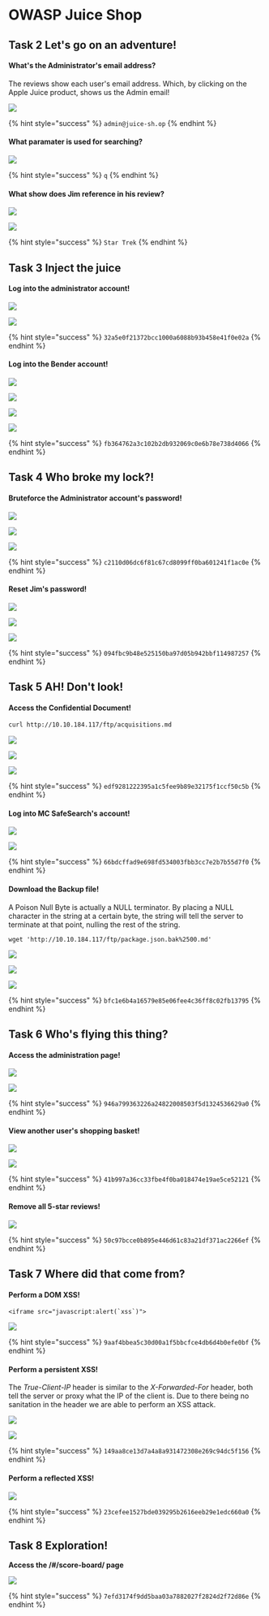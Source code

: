 # OWASP Juice Shop

## Task 2 Let's go on an adventure!

#### **What's the Administrator's email address?**&#x20;

The reviews show each user's email address. Which, by clicking on the Apple Juice product, shows us the Admin email!

![](<../../.gitbook/assets/Screenshot from 2020-08-30 17-18-39.png>)

{% hint style="success" %}
`admin@juice-sh.op`
{% endhint %}

#### **What paramater is used for searching?**

![](<../../.gitbook/assets/Screenshot from 2020-08-30 17-13-32.png>)

{% hint style="success" %}
`q`
{% endhint %}

#### **What show does Jim reference in his review?**

![](<../../.gitbook/assets/Screenshot from 2020-08-30 17-17-20.png>)

![](<../../.gitbook/assets/Screenshot from 2022-04-17 11-14-42.png>)

{% hint style="success" %}
`Star Trek`
{% endhint %}

## **Task 3** Inject the juice

#### **Log into the administrator account!**

![](<../../.gitbook/assets/Screenshot from 2022-04-17 11-21-41.png>)

![](<../../.gitbook/assets/Screenshot from 2022-04-17 11-20-51.png>)

{% hint style="success" %}
`32a5e0f21372bcc1000a6088b93b458e41f0e02a`
{% endhint %}

#### **Log into the Bender account!**

![](<../../.gitbook/assets/Screenshot from 2022-04-17 11-28-57.png>)

![](<../../.gitbook/assets/Screenshot from 2022-04-17 11-25-40.png>)

![](<../../.gitbook/assets/Screenshot from 2022-04-17 11-26-07.png>)

![](<../../.gitbook/assets/Screenshot from 2022-04-17 11-26-37.png>)

{% hint style="success" %}
`fb364762a3c102b2db932069c0e6b78e738d4066`
{% endhint %}

## Task 4 Who broke my lock?!

#### Bruteforce the Administrator account's password!

![](<../../.gitbook/assets/Screenshot from 2020-08-30 17-45-01.png>)

![](<../../.gitbook/assets/Screenshot from 2020-08-30 17-46-28.png>)

![](<../../.gitbook/assets/Screenshot from 2022-04-17 11-45-35.png>)

{% hint style="success" %}
`c2110d06dc6f81c67cd8099ff0ba601241f1ac0e`
{% endhint %}

#### Reset Jim's password!

![](<../../.gitbook/assets/Screenshot from 2020-08-30 17-50-45.png>)

![](<../../.gitbook/assets/Screenshot from 2022-04-17 11-41-11.png>)

![](<../../.gitbook/assets/Screenshot from 2022-04-17 11-41-37.png>)

{% hint style="success" %}
`094fbc9b48e525150ba97d05b942bbf114987257`
{% endhint %}

## Task 5 AH! Don't look!

#### Access the Confidential Document!

```bash
curl http://10.10.184.117/ftp/acquisitions.md
```

![](<../../.gitbook/assets/Screenshot from 2022-04-17 11-48-26.png>)

![](<../../.gitbook/assets/Screenshot from 2020-08-30 21-36-20.png>)

![](<../../.gitbook/assets/Screenshot from 2022-04-17 11-50-14.png>)

{% hint style="success" %}
`edf9281222395a1c5fee9b89e32175f1ccf50c5b`
{% endhint %}

#### Log into MC SafeSearch's account!

![](<../../.gitbook/assets/Screenshot from 2022-04-17 11-55-39.png>)

![](<../../.gitbook/assets/Screenshot from 2022-04-17 11-55-58.png>)

{% hint style="success" %}
`66bdcffad9e698fd534003fbb3cc7e2b7b55d7f0`
{% endhint %}

#### Download the Backup file!

A Poison Null Byte is actually a NULL terminator. By placing a NULL character in the string at a certain byte, the string will tell the server to terminate at that point, nulling the rest of the string.

```
wget 'http://10.10.184.117/ftp/package.json.bak%2500.md'
```

![](<../../.gitbook/assets/Screenshot from 2022-04-17 11-58-54.png>)

![](<../../.gitbook/assets/Screenshot from 2020-08-30 21-03-14.png>)

![](<../../.gitbook/assets/Screenshot from 2022-04-17 11-59-07.png>)

{% hint style="success" %}
`bfc1e6b4a16579e85e06fee4c36ff8c02fb13795`
{% endhint %}

## Task 6 Who's flying this thing?

#### Access the administration page!

![](<../../.gitbook/assets/Screenshot from 2020-08-30 21-31-30.png>)

![](<../../.gitbook/assets/Screenshot from 2022-04-17 12-09-11.png>)

{% hint style="success" %}
`946a799363226a24822008503f5d1324536629a0`
{% endhint %}

#### View another user's shopping basket!

![](<../../.gitbook/assets/Screenshot from 2020-08-30 21-26-31.png>)

![](<../../.gitbook/assets/Screenshot from 2022-04-17 12-12-33.png>)

{% hint style="success" %}
`41b997a36cc33fbe4f0ba018474e19ae5ce52121`
{% endhint %}

#### Remove all 5-star reviews!

![](<../../.gitbook/assets/Screenshot from 2020-08-30 21-33-10.png>)

{% hint style="success" %}
`50c97bcce0b895e446d61c83a21df371ac2266ef`
{% endhint %}

## **Task 7** Where did that come from?

#### Perform a DOM XSS!

```
<iframe src="javascript:alert(`xss`)"> 
```

![](<../../.gitbook/assets/Screenshot from 2022-04-17 12-18-27.png>)

{% hint style="success" %}
`9aaf4bbea5c30d00a1f5bbcfce4db6d4b0efe0bf`
{% endhint %}

#### Perform a persistent XSS!

The _True-Client-IP_  header is similar to the _X-Forwarded-For_ header, both tell the server or proxy what the IP of the client is. Due to there being no sanitation in the header we are able to perform an XSS attack.&#x20;

![](<../../.gitbook/assets/Screenshot from 2020-08-30 21-55-05.png>)

![](<../../.gitbook/assets/Screenshot from 2020-08-30 21-55-48.png>)

{% hint style="success" %}
`149aa8ce13d7a4a8a931472308e269c94dc5f156`
{% endhint %}

#### Perform a reflected XSS!

![](<../../.gitbook/assets/Screenshot from 2020-08-30 21-51-52.png>)

{% hint style="success" %}
`23cefee1527bde039295b2616eeb29e1edc660a0`
{% endhint %}

## Task 8 Exploration!

**Access the /#/score-board/ page**

![](<../../.gitbook/assets/Screenshot from 2020-08-30 22-03-06.png>)

{% hint style="success" %}
`7efd3174f9dd5baa03a7882027f2824d2f72d86e`
{% endhint %}
